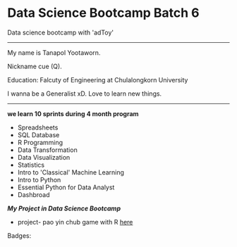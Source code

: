 # Data Science Bootcamp Batch 6 

Data science bootcamp with 'adToy' 

____________________________________

My name is Tanapol Yootaworn. 

Nickname cue (Q).

Education: Falcuty of Engineering at Chulalongkorn University

I wanna be a Generalist xD. Love to learn new things.
_____________________________________

**we learn 10 sprints during 4 month program**
- Spreadsheets 
- SQL Database
- R Programming
- Data Transformation
- Data Visualization
- Statistics
- Intro to 'Classical' Machine Learning
- Intro to Python
- Essential Python for Data Analyst
- Dashbroad

_**My Project in Data Science Bootcamp**_
- project- pao yin chub game with R [here](https://github.com/TanapolQue/bootcamp_projects/tree/main/project-paoyinchub_R)


Badges:

